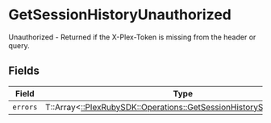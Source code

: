 # GetSessionHistoryUnauthorized

Unauthorized - Returned if the X-Plex-Token is missing from the header or query.


## Fields

| Field                                                                                                                              | Type                                                                                                                               | Required                                                                                                                           | Description                                                                                                                        |
| ---------------------------------------------------------------------------------------------------------------------------------- | ---------------------------------------------------------------------------------------------------------------------------------- | ---------------------------------------------------------------------------------------------------------------------------------- | ---------------------------------------------------------------------------------------------------------------------------------- |
| `errors`                                                                                                                           | T::Array<[::PlexRubySDK::Operations::GetSessionHistorySessionsErrors](../../models/operations/getsessionhistorysessionserrors.md)> | :heavy_minus_sign:                                                                                                                 | N/A                                                                                                                                |